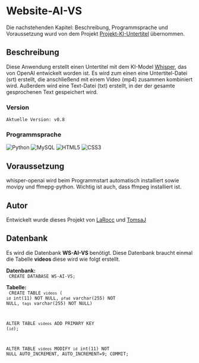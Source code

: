 # Website-AI-VS
Die nachstehenden Kapitel: Beschreibung, Programmsprache und Voraussetzung wurd von dem Projekt [Projekt-KI-Untertitel](https://github.com/TomsaJ/Projekt-KI-Untertitel) übernommen.

## Beschreibung
Diese Anwendung erstellt einen Untertitel mit dem KI-Model [Whisper](https://github.com/openai/whisper), das von OpenAI entwickelt worden ist. Es wird zum einen eine Untertitel-Datei (srt) erstellt,
die anschließend mit einem Video (mp4) zusammen kombiniert wird. Außerdem wird eine Text-Datei (txt) erstellt, in der der gesamte gesprochenen Text gespeichert wird.

### Version
    Aktuelle Version: v0.8

### Programmsprache
![Python](https://img.shields.io/badge/python-3670A0?style=for-the-badge&logo=python&logoColor=ffdd54)
![MySQL](https://img.shields.io/badge/mysql-4479A1.svg?style=for-the-badge&logo=mysql&logoColor=white)
![HTML5](https://img.shields.io/badge/html5-%23E34F26.svg?style=for-the-badge&logo=html5&logoColor=white)
![CSS3](https://img.shields.io/badge/css3-%231572B6.svg?style=for-the-badge&logo=css3&logoColor=white)

## Voraussetzung
whisper-openai wird beim Programmstart automatisch installiert sowie movipy und ffmepg-python. Wichtig ist auch, dass ffmpeg installiert ist.

## Autor
Entwickelt wurde dieses Projekt von [LaRocc](https://www.github.com/LaRocc) und [TomsaJ](https://www.github.com/TomsaJ)

## Datenbank
Es wird die Datenbank <b>WS-AI-VS </b> benötigt. Diese Datenbank braucht einmal die Tabelle <b> videos </b> diese wird wie folgt erstellt.
<br>

<b> Datenbank: </b>
<br>
<code> CREATE DATABASE WS-AI-VS; </code>

<b>Tabelle:</b>
<br>
<code> CREATE TABLE `videos` (
`id` int(11) NOT NULL,
`pfad` varchar(255) NOT NULL,
`tags` varchar(255) NOT NULL)

ALTER TABLE `videos`
ADD PRIMARY KEY (`id`);

ALTER TABLE `videos`
MODIFY `id` int(11) NOT NULL AUTO_INCREMENT, AUTO_INCREMENT=9;
COMMIT;
</code>



